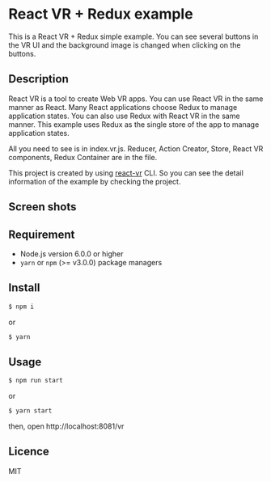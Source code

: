 React VR + Redux example
====

This is a React VR + Redux simple example. You can see several buttons in the VR UI and the background image is changed when clicking on the buttons.

## Description
React VR is a tool to create Web VR apps.
You can use React VR in the same manner as React. Many React applications choose Redux to manage application states. You can also use Redux with React VR in the same manner. This example uses Redux as the single store of the app to manage application states.

All you need to see is in index.vr.js. Reducer, Action Creator, Store, React VR components, Redux Container are in the file.

This project is created by using [react-vr](https://github.com/facebook/react-vr) CLI. So you can see the detail information of the example by checking the project.

## Screen shots


## Requirement
- Node.js version 6.0.0 or higher
- `yarn` or `npm` (>= v3.0.0) package managers

## Install
```bash
$ npm i
```
or
```bash
$ yarn
```

## Usage
```bash
$ npm run start
```
or
```bash
$ yarn start
```
then, open http://localhost:8081/vr

## Licence
MIT
